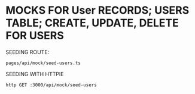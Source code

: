 # MOCKS FOR User RECORDS; USERS TABLE; CREATE, UPDATE, DELETE FOR USERS

SEEDING ROUTE:

`pages/api/mock/seed-users.ts`

SEEDING WITH HTTPIE

```
http GET :3000/api/mock/seed-users
```


